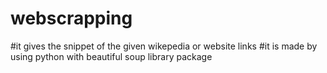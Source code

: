 # webscrapping
#it gives the snippet of the given wikepedia or website links
#it is made by using python with beautiful soup library
 package